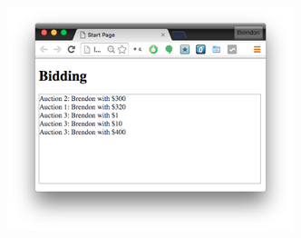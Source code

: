 ![alt text](https://raw.githubusercontent.com/bbody/Bidding/master/screenshots/desktop.png "Screenshot of Browser Test Console")
